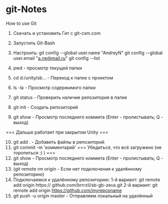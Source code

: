 # git-Notes
How to use Git
1. Скачать и установить Гит с git-csm.com
2. Запустить Git-Bash
3. Настроить:   git config --global user.name "AndreyN"
                git config --global user.email "a.ne@mail.ru"
                git config --list

4. pwd - просмотр текущей папки
5. cd d:/unity/sb... - Переход к папке с проектом
6. ls -la - Просмотр содержимого папки
7. git status - Проверить наличие репозитория в папке
8. git init - Создать репозиторий
9. git show - Просмотр последнего коммита (Enter - пролистывать; Q - выход)

=== Дальше работает при закрытом Unity ===

10. git add . - Добавить файлы в репозиторий
11. git commit -m 'комментарий'
=== Убедиться, что всё загружено (не торопиться :) ) ===
12. git show - Просмотр последнего коммита (Enter - пролистывать; Q - выход)
13. (git remote rm origin - Если нет подключения к удалённому репозиторию)
14. Подключаемся к удалённому репозиторию:
    1-й вариант: git remote add origin https:// github.com/brrrzil/sb-gb-zeus.git
    2-й вариант: git remote add origin https://github.com/myreposname
15. git push -u origin master - Отправляем локальный на удалённый
